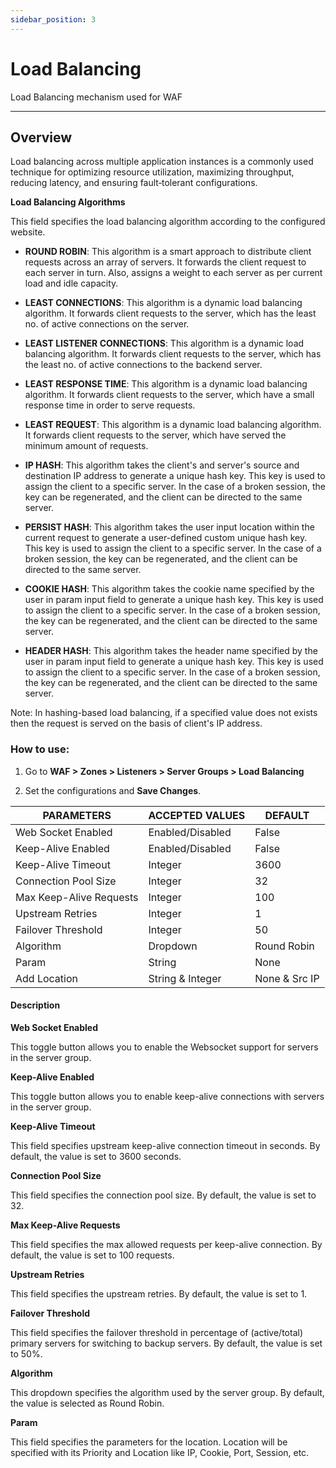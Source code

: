 ```yaml
---
sidebar_position: 3
---
```

# Load Balancing

Load Balancing mechanism used for WAF

---

## Overview

Load balancing across multiple application instances is a commonly used technique for optimizing resource utilization, maximizing throughput, reducing latency, and ensuring fault‑tolerant configurations.

**Load Balancing Algorithms**

This field specifies the load balancing algorithm according to the configured website.

- **ROUND ROBIN**: This algorithm is a smart approach to distribute client requests across an array of servers. It forwards the client request to each server in turn. Also, assigns a weight to each server as per current load and idle capacity.

- **LEAST CONNECTIONS**: This algorithm is a dynamic load balancing algorithm. It forwards client requests to the server, which has the least no. of active connections on the server.

- **LEAST LISTENER CONNECTIONS**: This algorithm is a dynamic load balancing algorithm. It forwards client requests to the server, which has the least no. of active connections to the backend server.

- **LEAST RESPONSE TIME**: This algorithm is a dynamic load balancing algorithm. It forwards client requests to the server, which have a small response time in order to serve requests.

- **LEAST REQUEST**: This algorithm is a dynamic load balancing algorithm. It forwards client requests to the server, which have served the minimum amount of requests.

- **IP HASH**: This algorithm takes the client's and server's source and destination IP address to generate a unique hash key. This key is used to assign the client to a specific server. In the case of a broken session, the key can be regenerated, and the client can be directed to the same server. 

- **PERSIST HASH**: This algorithm takes the user input location within the current request to generate a user-defined custom unique hash key. This key is used to assign the client to a specific server. In the case of a broken session, the key can be regenerated, and the client can be directed to the same server. 

- **COOKIE HASH**: This algorithm takes the cookie name specified by the user in param input field to generate a unique hash key. This key is used to assign the client to a specific server. In the case of a broken session, the key can be regenerated, and the client can be directed to the same server. 

- **HEADER HASH**: This algorithm takes the header name specified by the user in param input field to generate a unique hash key. This key is used to assign the client to a specific server. In the case of a broken session, the key can be regenerated, and the client can be directed to the same server. 

Note: In hashing-based load balancing,  if a specified value does not exists then the request is served on the basis of client's IP address.

### How to use:

1. Go to **WAF > Zones > Listeners > Server Groups > Load Balancing**

2. Set the configurations and **Save Changes**.

| PARAMETERS              | ACCEPTED VALUES  | DEFAULT       |
|-------------------------|------------------|---------------|
| Web Socket Enabled      | Enabled/Disabled | False         |
| Keep-Alive Enabled      | Enabled/Disabled | False         |
| Keep-Alive Timeout      | Integer          | 3600          |
| Connection Pool Size    | Integer          | 32            |
| Max Keep-Alive Requests | Integer          | 100           |
| Upstream Retries        | Integer          | 1             |
| Failover Threshold      | Integer          | 50            |
| Algorithm               | Dropdown         | Round Robin   |
| Param                   | String           | None          |
| Add Location            | String & Integer | None & Src IP |

#### Description

**Web Socket Enabled**

This toggle button allows you to enable the Websocket support for servers in the server group.

**Keep-Alive Enabled**

This toggle button allows you to enable keep-alive connections with servers in the server group.

**Keep-Alive Timeout**

This field specifies upstream keep-alive connection timeout in seconds. By default, the value is set to 3600 seconds.

**Connection Pool Size**

This field specifies the connection pool size. By default, the value is set to 32.

**Max Keep-Alive Requests**

This field specifies the max allowed requests per keep-alive connection. By default, the value is set to 100 requests.

**Upstream Retries**

This field specifies the upstream retries. By default, the value is set to 1.

**Failover Threshold**

This field specifies the failover threshold in percentage of (active/total) primary servers for switching to backup servers. By default, the value is set to 50%.

**Algorithm**

This dropdown specifies the algorithm used by the server group. By default, the value is selected as Round Robin.

**Param**

This field specifies the parameters for the location. Location will be specified with its Priority and Location like IP, Cookie, Port, Session, etc.
